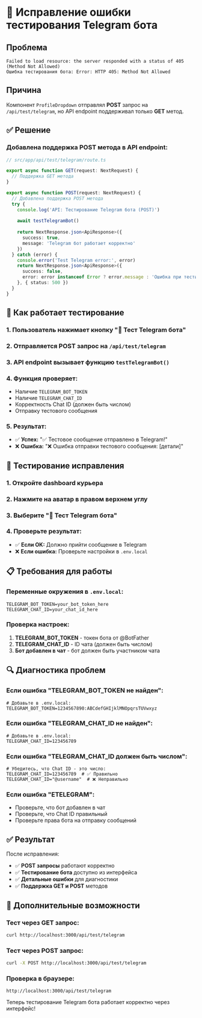 # 🔧 Исправление ошибки тестирования Telegram бота

## Проблема
```
Failed to load resource: the server responded with a status of 405 (Method Not Allowed)
Ошибка тестирования бота: Error: HTTP 405: Method Not Allowed
```

## Причина
Компонент `ProfileDropdown` отправлял **POST** запрос на `/api/test/telegram`, но API endpoint поддерживал только **GET** метод.

## ✅ Решение

### Добавлена поддержка POST метода в API endpoint:

```typescript
// src/app/api/test/telegram/route.ts

export async function GET(request: NextRequest) {
  // Поддержка GET метода
}

export async function POST(request: NextRequest) {
  // Добавлена поддержка POST метода
  try {
    console.log('API: Тестирование Telegram бота (POST)')
    
    await testTelegramBot()
    
    return NextResponse.json<ApiResponse>({
      success: true,
      message: 'Telegram бот работает корректно'
    })
  } catch (error) {
    console.error('Test Telegram error:', error)
    return NextResponse.json<ApiResponse>({
      success: false,
      error: error instanceof Error ? error.message : 'Ошибка при тестировании Telegram бота'
    }, { status: 500 })
  }
}
```

## 🎯 Как работает тестирование

### 1. Пользователь нажимает кнопку "🤖 Тест Telegram бота"
### 2. Отправляется POST запрос на `/api/test/telegram`
### 3. API endpoint вызывает функцию `testTelegramBot()`
### 4. Функция проверяет:
   - Наличие `TELEGRAM_BOT_TOKEN`
   - Наличие `TELEGRAM_CHAT_ID`
   - Корректность Chat ID (должен быть числом)
   - Отправку тестового сообщения

### 5. Результат:
   - ✅ **Успех:** "✅ Тестовое сообщение отправлено в Telegram!"
   - ❌ **Ошибка:** "❌ Ошибка отправки тестового сообщения: [детали]"

## 🧪 Тестирование исправления

### 1. Откройте dashboard курьера
### 2. Нажмите на аватар в правом верхнем углу
### 3. Выберите "🤖 Тест Telegram бота"
### 4. Проверьте результат:
   - ✅ **Если OK:** Должно прийти сообщение в Telegram
   - ❌ **Если ошибка:** Проверьте настройки в `.env.local`

## 📋 Требования для работы

### Переменные окружения в `.env.local`:
```env
TELEGRAM_BOT_TOKEN=your_bot_token_here
TELEGRAM_CHAT_ID=your_chat_id_here
```

### Проверка настроек:
1. **TELEGRAM_BOT_TOKEN** - токен бота от @BotFather
2. **TELEGRAM_CHAT_ID** - ID чата (должен быть числом)
3. **Бот добавлен в чат** - бот должен быть участником чата

## 🔍 Диагностика проблем

### Если ошибка "TELEGRAM_BOT_TOKEN не найден":
```env
# Добавьте в .env.local:
TELEGRAM_BOT_TOKEN=1234567890:ABCdefGHIjklMNOpqrsTUVwxyz
```

### Если ошибка "TELEGRAM_CHAT_ID не найден":
```env
# Добавьте в .env.local:
TELEGRAM_CHAT_ID=123456789
```

### Если ошибка "TELEGRAM_CHAT_ID должен быть числом":
```env
# Убедитесь, что Chat ID - это число:
TELEGRAM_CHAT_ID=123456789  # ✅ Правильно
TELEGRAM_CHAT_ID="@username"  # ❌ Неправильно
```

### Если ошибка "ETELEGRAM":
- Проверьте, что бот добавлен в чат
- Проверьте, что Chat ID правильный
- Проверьте права бота на отправку сообщений

## ✅ Результат

После исправления:
- ✅ **POST запросы** работают корректно
- ✅ **Тестирование бота** доступно из интерфейса
- ✅ **Детальные ошибки** для диагностики
- ✅ **Поддержка GET и POST** методов

## 🎯 Дополнительные возможности

### Тест через GET запрос:
```bash
curl http://localhost:3000/api/test/telegram
```

### Тест через POST запрос:
```bash
curl -X POST http://localhost:3000/api/test/telegram
```

### Проверка в браузере:
```
http://localhost:3000/api/test/telegram
```

Теперь тестирование Telegram бота работает корректно через интерфейс!
